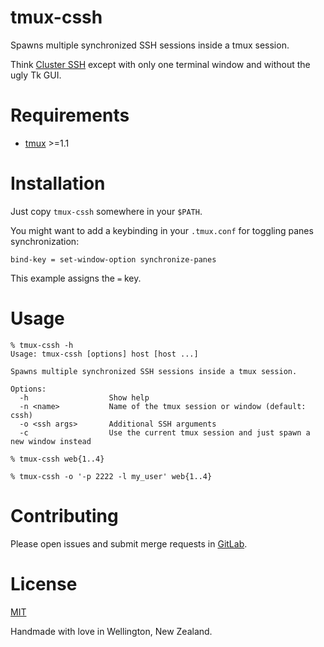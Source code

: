 # tmux-cssh

Spawns multiple synchronized SSH sessions inside a tmux session.

Think [Cluster SSH](https://github.com/duncs/clusterssh) except with only one terminal window and without the ugly Tk GUI.

# Requirements

- [tmux](https://tmux.github.io/) >=1.1

# Installation

Just copy `tmux-cssh` somewhere in your `$PATH`.

You might want to add a keybinding in your `.tmux.conf` for toggling panes synchronization:
```
bind-key = set-window-option synchronize-panes
```
This example assigns the `=` key.

# Usage

```
% tmux-cssh -h
Usage: tmux-cssh [options] host [host ...]

Spawns multiple synchronized SSH sessions inside a tmux session.

Options:
  -h                  Show help
  -n <name>           Name of the tmux session or window (default: cssh)
  -o <ssh args>       Additional SSH arguments
  -c                  Use the current tmux session and just spawn a new window instead

% tmux-cssh web{1..4}

% tmux-cssh -o '-p 2222 -l my_user' web{1..4}
```

# Contributing

Please open issues and submit merge requests in [GitLab](https://gitlab.com/peikk0/tmux-cssh).

# License

[MIT](LICENSE.md)

Handmade with love in Wellington, New Zealand.
